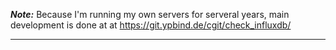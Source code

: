 **_Note:_** Because I'm running my own servers for serveral years, main development is done at at https://git.ypbind.de/cgit/check_influxdb/

----

